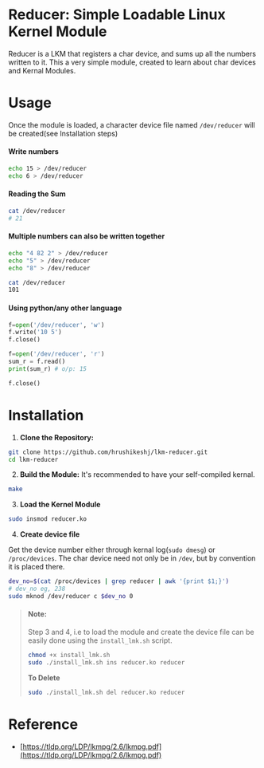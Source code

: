 # Reducer: Simple Loadable Linux Kernel Module

Reducer is a LKM that registers a char device, and sums up all the numbers written to it.
This a very simple module, created to learn about char devices and Kernal Modules.

# Usage
Once the module is loaded, a character device file named `/dev/reducer` will be created(see Installation steps)
#### Write numbers 
```bash
echo 15 > /dev/reducer
echo 6 > /dev/reducer
```
#### Reading the Sum
```bash
cat /dev/reducer
# 21
```
#### Multiple numbers can also be written together
```bash
echo "4 82 2" > /dev/reducer
echo "5" > /dev/reducer
echo "8" > /dev/reducer

cat /dev/reducer
101
```
#### Using python/any other language
```python
f=open('/dev/reducer', 'w')
f.write('10 5')
f.close()

f=open('/dev/reducer', 'r')
sum_r = f.read()
print(sum_r) # o/p: 15

f.close()
```

# Installation
1. **Clone the Repository:**
```bash
git clone https://github.com/hrushikeshj/lkm-reducer.git
cd lkm-reducer
```
2. **Build the Module:**
It's recommended to have your self-compiled kernal.
```bash
make
```
3. **Load the Kernel Module**
```bash
sudo insmod reducer.ko
```
4. **Create device file**
   
Get the device number either through kernal log(`sudo dmesg`) or `/proc/devices`. The char device need not only be in `/dev`, but by convention it is placed there.
```bash
dev_no=$(cat /proc/devices | grep reducer | awk '{print $1;}')
# dev_no eg, 238
sudo mknod /dev/reducer c $dev_no 0
```
>#### Note:
>Step 3 and 4, i.e to load the module and create the device file can be easily done using the
>`install_lmk.sh` script.
>```bash
>chmod +x install_lmk.sh
>sudo ./install_lmk.sh ins reducer.ko reducer
>```
>**To Delete**
>```bash
>sudo ./install_lmk.sh del reducer.ko reducer
>```
# Reference
- [https://tldp.org/LDP/lkmpg/2.6/lkmpg.pdf](https://tldp.org/LDP/lkmpg/2.6/lkmpg.pdf)
